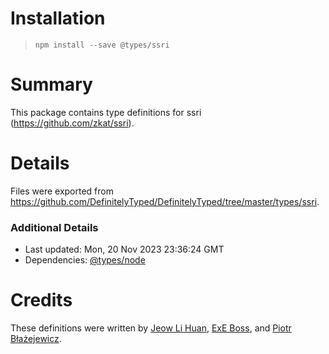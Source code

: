# Installation
> `npm install --save @types/ssri`

# Summary
This package contains type definitions for ssri (https://github.com/zkat/ssri).

# Details
Files were exported from https://github.com/DefinitelyTyped/DefinitelyTyped/tree/master/types/ssri.

### Additional Details
 * Last updated: Mon, 20 Nov 2023 23:36:24 GMT
 * Dependencies: [@types/node](https://npmjs.com/package/@types/node)

# Credits
These definitions were written by [Jeow Li Huan](https://github.com/huan086), [ExE Boss](https://github.com/ExE-Boss), and [Piotr Błażejewicz](https://github.com/peterblazejewicz).
